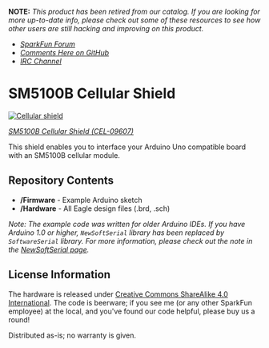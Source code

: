 **NOTE:** *This product has been retired from our catalog. If you are looking for more up-to-date info, please check out some of these resources to see how other users are still hacking and improving on this product.*
* *[SparkFun Forum](https://forum.sparkfun.com/)*
* *[Comments Here on GitHub](https://github.com/sparkfun/SM5100B_Cellular_Shield/issues)*
* *[IRC Channel](https://www.sparkfun.com/news/263)*

SM5100B Cellular Shield
=========================

[![Cellular shield](https://cdn.sparkfun.com//assets/parts/3/4/2/7/09607-04.jpg)](https://www.sparkfun.com/products/9607)

[*SM5100B Cellular Shield (CEL-09607)*](https://www.sparkfun.com/products/9607)

This shield enables you to interface your Arduino Uno compatible board with an SM5100B cellular module.

Repository Contents
-------------------
* **/Firmware** - Example Arduino sketch
* **/Hardware** - All Eagle design files (.brd, .sch)

_Note: The example code was written for older Arduino IDEs. If you have Arduino 1.0 or higher, `NewSoftSerial` library has been replaced by `SoftwareSerial` library. For more information, please check out the note in the [NewSoftSerial page](http://arduiniana.org/libraries/NewSoftSerial/)._

License Information
-------------------
The hardware is released under [Creative Commons ShareAlike 4.0 International](https://creativecommons.org/licenses/by-sa/4.0/).
The code is beerware; if you see me (or any other SparkFun employee) at the local, and you've found our code helpful, please buy us a round!

Distributed as-is; no warranty is given.
